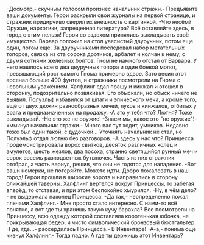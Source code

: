   -Досмотр,- скучным голосом произнес начальник стражи.- Предъявите ваши документы.
Герои раскрыли свои журналы на первой странице, и стражник придирчиво сверил их внешность с картинкой.
-Что несём? Оружие, наркотики, запрещенная литература? Всё оставляйте здесь, в город с этим нельзя!
Герои со вздохом принялись выкладывать своё имущество.
Варвар положил на стол увесистый двуручник, потом еще один, потом еще. За двуручниками последовал набор метательных топоров, связка из ста сорока дротиков, арбалет и колчан к нему, с двумя сотнями железных болтов.
Гном не намного отстал от Варвара. У него нашлось всего два двуручных топора и один боевой молот, превышающий рост самого Гнома примерно вдвое. Зато весил этот арсенал больше 400 фунтов, и стражники посмотрели на Гнома с невольным уважением.
Халфлинг сдал пращу и кинжал и отошел в сторонку, подозрительно позвякивая. Его обыскали, но обыск ничего не выявил.
Полуэльф избавился от шпаги и эпического меча, а кроме того, ещё от двух дюжин разнообразных мечей, луков и кинжалов, отбитых у врага и предназначенных на продажу.
-А это у тебя что? Лютня? Тоже выкладывай.
-Но это же не оружие!
-Знаем мы, какое это "не оружие"!- хмыкнул начальник стражи.- Много вас тут ходит, умников. Недавно тоже был один такой, с дудочкой...
Уточнять начальник не стал, но Полуэльф отдал лютню без разговоров.
-А здесь у нас что?
Принцесса продемонстрировала ворох свитков, десяток различных колец и амулетов, шесть жезлов, два посоха, странно светящийся рунный меч и сорок восемь разноцветных бутылочек. Часть из них стражник отобрал, а часть вернул, решив, что они не годятся для нападения.
-Вот ваши номерки, не потеряйте. Можете идти. Добро пожаловать в наш город!
Герои прошли в широкие ворота и направились в сторону ближайшей таверны. Халфлинг вертелся вокруг Принцессы, то забегая вперёд, то отставая, и при этом беспокойно хмурился.
-Ну, в чём дело? - не выдержала наконец Принцесса.
-Да так,- неопределенно пожал плечами Халфлинг.- Мне просто стало интересно. С нами-то всё понятно, а вот где ты хранишь такую кучу барахла?
Все посмотрели на Принцессу, всю одежду которой составляла коротенькая юбочка, не прикрывающая бедер, и чисто символический бронзовый бюстгальтер.
-Где, где...- рассердилась Принцесса.- В Инвентаре!
-А-а,- понимающе кивнул Халфлинг.- Тогда ладно. А где ты держишь этот Инвентарь?      